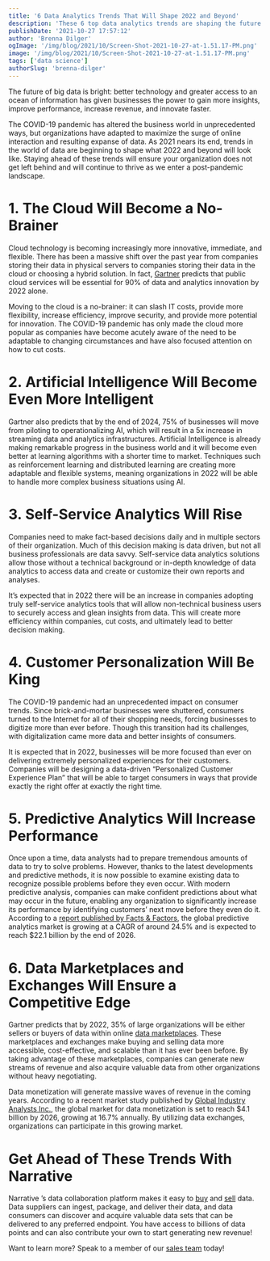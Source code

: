 ```yaml
---
title: '6 Data Analytics Trends That Will Shape 2022 and Beyond'
description: 'These 6 top data analytics trends are shaping the future of data in 2022 and beyond. Stay ahead of these data trends to ensure your organization continues to thrive in a post-pandemic landscape. '
publishDate: '2021-10-27 17:57:12'
author: 'Brenna Dilger'
ogImage: '/img/blog/2021/10/Screen-Shot-2021-10-27-at-1.51.17-PM.png'
image: '/img/blog/2021/10/Screen-Shot-2021-10-27-at-1.51.17-PM.png'
tags: ['data science']
authorSlug: 'brenna-dilger'
---
```

The future of big data is bright: better technology and greater access to an ocean of information has given businesses the power to gain more insights, improve performance, increase revenue, and innovate faster. 

The COVID-19 pandemic has altered the business world in unprecedented ways, but organizations have adapted to maximize the surge of online interaction and resulting expanse of data. As 2021 nears its end, trends in the world of data are beginning to shape what 2022 and beyond will look like. Staying ahead of these trends will ensure your organization does not get left behind and will continue to thrive as we enter a post-pandemic landscape. 

1. **The Cloud Will Become a No-Brainer**
=========================================

Cloud technology is becoming increasingly more innovative, immediate, and flexible. There has been a massive shift over the past year from companies storing their data in physical servers to companies storing their data in the cloud or choosing a hybrid solution. In fact, [Gartner](https://www.gartner.com/smarterwithgartner/gartner-top-10-trends-in-data-and-analytics-for-2020/) predicts that public cloud services will be essential for 90% of data and analytics innovation by 2022 alone. 

Moving to the cloud is a no-brainer: it can slash IT costs, provide more flexibility, increase efficiency, improve security, and provide more potential for innovation. The COVID-19 pandemic has only made the cloud more popular as companies have become acutely aware of the need to be adaptable to changing circumstances and have also focused attention on how to cut costs. 

2. **Artificial Intelligence Will Become Even More Intelligent**
================================================================

Gartner also predicts that by the end of 2024, 75% of businesses will move from piloting to operationalizing AI, which will result in a 5x increase in streaming data and analytics infrastructures. Artificial Intelligence is already making remarkable progress in the business world and it will become even better at learning algorithms with a shorter time to market. Techniques such as reinforcement learning and distributed learning are creating more adaptable and flexible systems, meaning organizations in 2022 will be able to handle more complex business situations using AI.

3. **Self-Service Analytics Will Rise**
=======================================

Companies need to make fact-based decisions daily and in multiple sectors of their organization. Much of this decision making is data driven, but not all business professionals are data savvy. Self-service data analytics solutions allow those without a technical background or in-depth knowledge of data analytics to access data and create or customize their own reports and analyses. 

It’s expected that in 2022 there will be an increase in companies adopting truly self-service analytics tools that will allow non-technical business users to securely access and glean insights from data. This will create more efficiency within companies, cut costs, and ultimately lead to better decision making.

4. **Customer Personalization Will Be King**
============================================

The COVID-19 pandemic had an unprecedented impact on consumer trends. Since brick-and-mortar businesses were shuttered, consumers turned to the Internet for all of their shopping needs, forcing businesses to digitize more than ever before. Though this transition had its challenges, with digitalization came more data and better insights of consumers. 

It is expected that in 2022, businesses will be more focused than ever on delivering extremely personalized experiences for their customers. Companies will be designing a data-driven “Personalized Customer Experience Plan” that will be able to target consumers in ways that provide exactly the right offer at exactly the right time.

5. **Predictive Analytics Will Increase Performance**
=====================================================

Once upon a time, data analysts had to prepare tremendous amounts of data to try to solve problems. However, thanks to the latest developments and predictive methods, it is now possible to examine existing data to recognize possible problems before they even occur. With modern predictive analysis, companies can make confident predictions about what may occur in the future, enabling any organization to significantly increase its performance by identifying customers’ next move before they even do it. According to a [report published by Facts & Factors](https://www.fnfresearch.com/news/global-predictive-analytics-market), the global predictive analytics market is growing at a CAGR of around 24.5% and is expected to reach $22.1 billion by the end of 2026.

6. **Data Marketplaces and Exchanges Will Ensure a Competitive Edge**
=====================================================================

Gartner predicts that by 2022, 35% of large organizations will be either sellers or buyers of data within online [data marketplaces](https://blog.narrative.io/what-is-a-data-exchange). These marketplaces and exchanges make buying and selling data more accessible, cost-effective, and scalable than it has ever been before. By taking advantage of these marketplaces, companies can generate new streams of revenue and also acquire valuable data from other organizations without heavy negotiating. 

Data monetization will generate massive waves of revenue in the coming years. According to a recent market study published by [Global Industry Analysts Inc.](https://www.prnewswire.com/news-releases/valued-to-be-4-1-billion-by-2026--data-monetization-slated-for-robust-growth-worldwide-301392899.html), the global market for data monetization is set to reach $4.1 billion by 2026, growing at 16.7% annually. By utilizing data exchanges, organizations can participate in this growing market. 

**Get Ahead of These Trends With Narrative**
============================================

Narrative ’s data collaboration platform makes it easy to [buy](https://www.narrative.io/acquire) and [sell](https://www.narrative.io/distribute) data. Data suppliers can ingest, package, and deliver their data, and data consumers can discover and acquire valuable data sets that can be delivered to any preferred endpoint. You have access to billions of data points and can also contribute your own to start generating new revenue! 

Want to learn more? Speak to a member of our [sales team](https://www.narrative.io/demo?hsCtaTracking=3cc18a2d-34ee-48ae-8dc5-f0accaa8ada4%7C6b8edba4-0356-4ffa-8e48-de5ce3d8fb0e) today!
